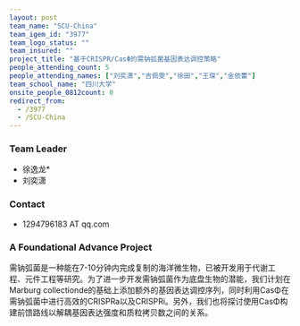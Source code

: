 ```yaml
---
layout: post
team_name: "SCU-China"
team_igem_id: "3977"
team_logo_status: ""
team_insured: ""
project_title: "基于CRISPR/CasΦ的需钠弧菌基因表达调控策略"
people_attending_count: 5
people_attending_names: ["刘奕潇","吉佩雯","徐田","王琛","金依蕾"]
team_school_name: "四川大学"
onsite_people_0812count: 0
redirect_from:
  - /3977
  - /SCU-China
---
```



### Team Leader
* 徐逸龙*
* 刘奕潇

### Contact
* 1294796183 AT qq.com

### A Foundational Advance Project

需钠弧菌是一种能在7-10分钟内完成复制的海洋微生物，已被开发用于代谢工程、元件工程等研究。为了进一步开发需钠弧菌作为底盘生物的潜能，我们计划在Marburg collectionde的基础上添加额外的基因表达调控序列，同时利用CasΦ在需钠弧菌中进行高效的CRISPRa以及CRISPRi。另外，我们也将探讨使用CasΦ构建前馈路线以解耦基因表达强度和质粒拷贝数之间的关系。
